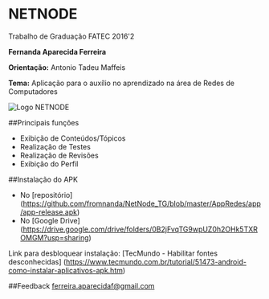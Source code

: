 # **NET**NODE
Trabalho de Graduação FATEC 2016'2

**Fernanda Aparecida Ferreira**

**Orientação:** Antonio Tadeu Maffeis

**Tema:** Aplicação para o auxílio no aprendizado na área de Redes de Computadores

![Logo NETNODE](https://raw.githubusercontent.com/fromnanda/NetNode_TG/master/Untitled-2.png)

##Principais funções
* Exibição de Conteúdos/Tópicos
* Realização de Testes
* Realização de Revisões
* Exibição do Perfil

##Instalação do APK
* No [repositório] (https://github.com/fromnanda/NetNode_TG/blob/master/AppRedes/app/app-release.apk) 
* No [Google Drive] (https://drive.google.com/drive/folders/0B2jFvqTG9wpUZ0h2OHk5TXROMGM?usp=sharing)

Link para desbloquear instalação: [TecMundo - Habilitar fontes desconhecidas] (https://www.tecmundo.com.br/tutorial/51473-android-como-instalar-aplicativos-apk.htm)

##Feedback
[ferreira.aparecidaf@gmail.com](mailto:ferreira.aparecidaf@gmail.com)
